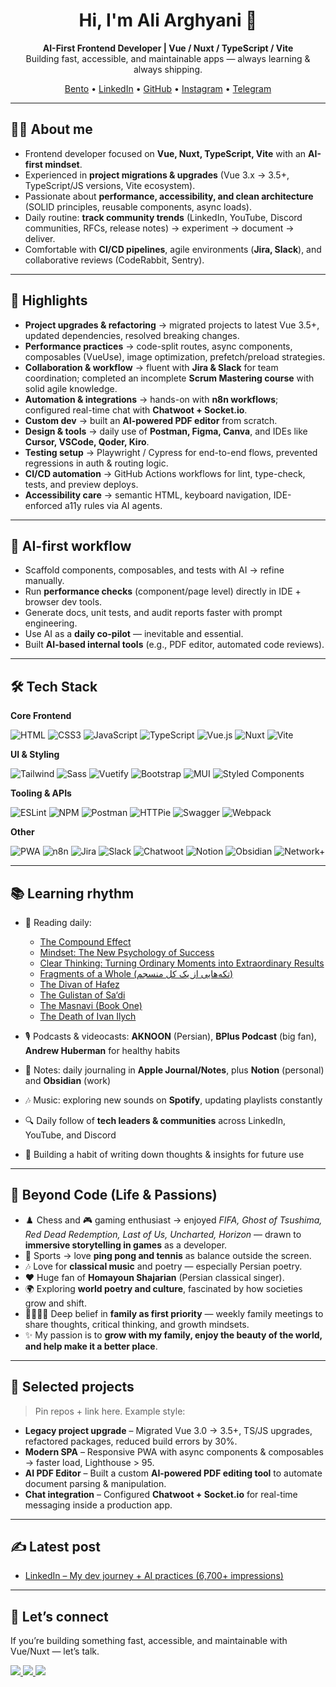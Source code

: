 <!-- GitHub Profile README -->

<h1 align="center">Hi, I'm Ali Arghyani 👋</h1>
<p align="center">
  <b>AI-First Frontend Developer | Vue / Nuxt / TypeScript / Vite</b><br/>
  Building fast, accessible, and maintainable apps — always learning & always shipping.
</p>

<p align="center">
  <a href="https://www.bento.me/arghyani">Bento</a> •
  <a href="https://www.linkedin.com/in/aliarghyani/">LinkedIn</a> •
  <a href="https://github.com/Norman5353">GitHub</a> •
  <a href="https://www.instagram.com/sina_rage/">Instagram</a> •
  <a href="https://t.me/yourtelegram">Telegram</a>
</p>

---

## 👨‍💻 About me
- Frontend developer focused on **Vue, Nuxt, TypeScript, Vite** with an **AI-first mindset**.  
- Experienced in **project migrations & upgrades** (Vue 3.x → 3.5+, TypeScript/JS versions, Vite ecosystem).  
- Passionate about **performance, accessibility, and clean architecture** (SOLID principles, reusable components, async loads).  
- Daily routine: **track community trends** (LinkedIn, YouTube, Discord communities, RFCs, release notes) → experiment → document → deliver.  
- Comfortable with **CI/CD pipelines**, agile environments (**Jira, Slack**), and collaborative reviews (CodeRabbit, Sentry).  

---

## 🚀 Highlights
- **Project upgrades & refactoring** → migrated projects to latest Vue 3.5+, updated dependencies, resolved breaking changes.  
- **Performance practices** → code-split routes, async components, composables (VueUse), image optimization, prefetch/preload strategies.  
- **Collaboration & workflow** → fluent with **Jira & Slack** for team coordination; completed an incomplete **Scrum Mastering course** with solid agile knowledge.  
- **Automation & integrations** → hands-on with **n8n workflows**; configured real-time chat with **Chatwoot + Socket.io**.  
- **Custom dev** → built an **AI-powered PDF editor** from scratch.  
- **Design & tools** → daily use of **Postman, Figma, Canva**, and IDEs like **Cursor, VSCode, Qoder, Kiro**.  
- **Testing setup** → Playwright / Cypress for end-to-end flows, prevented regressions in auth & routing logic.  
- **CI/CD automation** → GitHub Actions workflows for lint, type-check, tests, and preview deploys.  
- **Accessibility care** → semantic HTML, keyboard navigation, IDE-enforced a11y rules via AI agents.  

---

## 🧠 AI-first workflow
- Scaffold components, composables, and tests with AI → refine manually.  
- Run **performance checks** (component/page level) directly in IDE + browser dev tools.  
- Generate docs, unit tests, and audit reports faster with prompt engineering.  
- Use AI as a **daily co-pilot** — inevitable and essential.  
- Built **AI-based internal tools** (e.g., PDF editor, automated code reviews).  

---

## 🛠️ Tech Stack

**Core Frontend**

![HTML](https://img.shields.io/badge/HTML5-E34F26?style=for-the-badge&logo=html5&logoColor=white)
![CSS3](https://img.shields.io/badge/CSS3-1572B6?style=for-the-badge&logo=css3&logoColor=white)
![JavaScript](https://img.shields.io/badge/JavaScript-F7DF1E?style=for-the-badge&logo=javascript&logoColor=black)
![TypeScript](https://img.shields.io/badge/TypeScript-3178C6?style=for-the-badge&logo=typescript&logoColor=white)
![Vue.js](https://img.shields.io/badge/Vue.js-42b883?style=for-the-badge&logo=vue.js&logoColor=white)
![Nuxt](https://img.shields.io/badge/Nuxt-00DC82?style=for-the-badge&logo=nuxt.js&logoColor=black)
![Vite](https://img.shields.io/badge/Vite-646CFF?style=for-the-badge&logo=vite&logoColor=white)

**UI & Styling**

![Tailwind](https://img.shields.io/badge/Tailwind-38B2AC?style=for-the-badge&logo=tailwind-css&logoColor=white)
![Sass](https://img.shields.io/badge/Sass-CC6699?style=for-the-badge&logo=sass&logoColor=white)
![Vuetify](https://img.shields.io/badge/Vuetify-1867C0?style=for-the-badge&logo=vuetify&logoColor=white)
![Bootstrap](https://img.shields.io/badge/Bootstrap-6f2cf5?style=for-the-badge&logo=bootstrap&logoColor=white)
![MUI](https://img.shields.io/badge/MUI-007FFF?style=for-the-badge&logo=mui&logoColor=white)
![Styled Components](https://img.shields.io/badge/styled--components-DB7093?style=for-the-badge&logo=styled-components&logoColor=white)

**Tooling & APIs**

![ESLint](https://img.shields.io/badge/ESLint-4B3263?style=for-the-badge&logo=eslint&logoColor=white)
![NPM](https://img.shields.io/badge/NPM-CB0000?style=for-the-badge&logo=npm&logoColor=white)
![Postman](https://img.shields.io/badge/Postman-FF6C37?style=for-the-badge&logo=postman&logoColor=white)
![HTTPie](https://img.shields.io/badge/HTTPie-222?style=for-the-badge&logo=httpie&logoColor=white)
![Swagger](https://img.shields.io/badge/Swagger-85EA2D?style=for-the-badge&logo=swagger&logoColor=black)
![Webpack](https://img.shields.io/badge/Webpack-8DD6F9?style=for-the-badge&logo=webpack&logoColor=black)

**Other**

![PWA](https://img.shields.io/badge/PWA-5A0FC8?style=for-the-badge&logo=pwa&logoColor=white)
![n8n](https://img.shields.io/badge/n8n-F05A28?style=for-the-badge&logo=n8n&logoColor=white)
![Jira](https://img.shields.io/badge/Jira-0052CC?style=for-the-badge&logo=jira&logoColor=white)
![Slack](https://img.shields.io/badge/Slack-4A154B?style=for-the-badge&logo=slack&logoColor=white)
![Chatwoot](https://img.shields.io/badge/Chatwoot-1DA1F2?style=for-the-badge&logo=wechat&logoColor=white)
![Notion](https://img.shields.io/badge/Notion-000000?style=for-the-badge&logo=notion&logoColor=white)
![Obsidian](https://img.shields.io/badge/Obsidian-483699?style=for-the-badge&logo=obsidian&logoColor=white)
![Network+](https://img.shields.io/badge/Network%2B-F29E38?style=for-the-badge&logo=comptia&logoColor=white)

---

## 📚 Learning rhythm
- 📖 Reading daily:  
  - [The Compound Effect](https://www.goodreads.com/book/show/9420697-the-compound-effect)  
  - [Mindset: The New Psychology of Success](https://www.goodreads.com/book/show/40745.Mindset)  
  - [Clear Thinking: Turning Ordinary Moments into Extraordinary Results](https://www.goodreads.com/en/book/show/153044252-clear-thinking)  
  - [Fragments of a Whole (تکه‌هایی از یک کل منسجم)](https://www.goodreads.com/book/show/58393838)  
  - [The Divan of Hafez](https://www.goodreads.com/book/show/24104692-divan-of-hafez)  
  - [The Gulistan of Sa‘di](https://www.goodreads.com/book/show/12315271-gulistan)  
  - [The Masnavi (Book One)](https://www.goodreads.com/book/show/83262.The_Masnavi)  
  - [The Death of Ivan Ilych](https://www.goodreads.com/book/show/18386.The_Death_of_Ivan_Ilych)  

- 🎙️ Podcasts & videocasts: **AKNOON** (Persian), **BPlus Podcast** (big fan), **Andrew Huberman** for healthy habits  
- 📓 Notes: daily journaling in **Apple Journal/Notes**, plus **Notion** (personal) and **Obsidian** (work)  
- 🎶 Music: exploring new sounds on **Spotify**, updating playlists constantly  
- 🔍 Daily follow of **tech leaders & communities** across LinkedIn, YouTube, and Discord  
- 📝 Building a habit of writing down thoughts & insights for future use  

---

## 🌱 Beyond Code (Life & Passions)
- ♟️ Chess and 🎮 gaming enthusiast → enjoyed *FIFA, Ghost of Tsushima, Red Dead Redemption, Last of Us, Uncharted, Horizon* — drawn to **immersive storytelling in games** as a developer.  
- 🏓 Sports → love **ping pong and tennis** as balance outside the screen.  
- 🎶 Love for **classical music** and poetry — especially Persian poetry.  
- ❤️ Huge fan of **Homayoun Shajarian** (Persian classical singer).  
- 🌍 Exploring **world poetry and culture**, fascinated by how societies grow and shift.  
- 👨‍👩‍👧‍👦 Deep belief in **family as first priority** — weekly family meetings to share thoughts, critical thinking, and growth mindsets.  
- ✨ My passion is to **grow with my family, enjoy the beauty of the world, and help make it a better place**.  

---

## 📂 Selected projects
> Pin repos + link here. Example style:  

- **Legacy project upgrade** – Migrated Vue 3.0 → 3.5+, TS/JS upgrades, refactored packages, reduced build errors by 30%.  
- **Modern SPA** – Responsive PWA with async components & composables → faster load, Lighthouse > 95.  
- **AI PDF Editor** – Built a custom **AI-powered PDF editing tool** to automate document parsing & manipulation.  
- **Chat integration** – Configured **Chatwoot + Socket.io** for real-time messaging inside a production app.  

---

## ✍️ Latest post
- [LinkedIn – My dev journey + AI practices (6,700+ impressions)](https://www.linkedin.com/feed/update/urn:li:activity:7365646942669889536/)

---

## 🤝 Let’s connect
If you’re building something fast, accessible, and maintainable with Vue/Nuxt — let’s talk.  
<p>
  <a href="https://www.linkedin.com/in/aliarghyani/">
    <img src="https://img.shields.io/badge/LinkedIn-0A66C2?style=flat&logo=linkedin&logoColor=white" />
  </a>
  <a href="https://github.com/Norman5353">
    <img src="https://img.shields.io/badge/GitHub-181717?style=flat&logo=github&logoColor=white" />
  </a>
  <a href="https://t.me/yourtelegram">
    <img src="https://img.shields.io/badge/Telegram-2CA5E0?style=flat&logo=telegram&logoColor=white" />
  </a>
</p>
